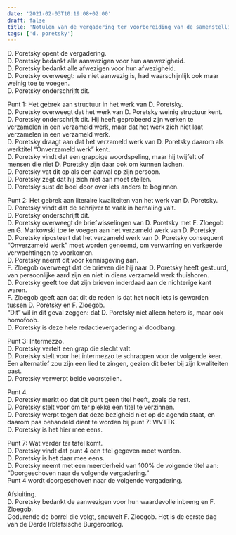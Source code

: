 ```yaml
---
date: '2021-02-03T10:19:08+02:00'
draft: false
title: 'Notulen van de vergadering ter voorbereiding van de samenstelling van het onverzameld werk van D. Poretsky'
tags: ['d. poretsky']
---
```


D. Poretsky opent de vergadering. <br>
D. Poretsky bedankt alle aanwezigen voor hun aanwezigheid. <br>
D. Poretsky bedankt alle afwezigen voor hun afwezigheid. <br>
D. Poretsky overweegt: wie niet aanwezig is, had waarschijnlijk ook maar weinig toe te voegen. <br>
D. Poretsky onderschrijft dit. <br>

Punt 1: Het gebrek aan structuur in het werk van D. Poretsky. <br>
D. Poretsky overweegt dat het werk van D. Poretsky weinig structuur kent. <br>
D. Poretsky onderschrijft dit. Hij heeft geprobeerd zijn werken te verzamelen in een verzameld werk, maar dat het werk zich niet laat verzamelen in een verzameld werk. <br>
D. Poretsky draagt aan dat het verzameld werk van D. Poretsky daarom als werktitel “Onverzameld werk” kent. <br>
D. Poretsky vindt dat een grappige woordspeling, maar hij twijfelt of mensen die niet D. Poretsky zijn daar ook om kunnen lachen. <br>
D. Poretsky vat dit op als een aanval op zijn persoon. <br>
D. Poretsky zegt dat hij zich niet aan moet stellen. <br>
D. Poretsky sust de boel door over iets anders te beginnen. <br>

Punt 2: Het gebrek aan literaire kwaliteiten van het werk van D. Poretsky. <br>
D. Poretsky vindt dat de schrijver te vaak in herhaling valt. <br>
D. Poretsky onderschrijft dit. <br>
D. Poretsky overweegt de briefwisselingen van D. Poretsky met F. Zloegob en G. Markowski toe te voegen aan het verzameld werk van D. Poretsky. <br>
D. Poretsky riposteert dat het verzameld werk van D. Poretsky consequent “Onverzameld werk” moet worden genoemd, om verwarring en verkeerde verwachtingen te voorkomen. <br>
D. Poretsky neemt dit voor kennisgeving aan. <br>
F. Zloegob overweegt dat de brieven die hij naar D. Poretsky heeft gestuurd, van persoonlijke aard zijn en niet in diens verzameld werk thuishoren. <br>
D. Poretsky geeft toe dat zijn brieven inderdaad aan de nichterige kant waren. <br>
F. Zloegob geeft aan dat dit de reden is dat het nooit iets is geworden tussen D. Poretsky en F. Zloegob. <br>
“Dit” wil in dit geval zeggen: dat D. Poretsky niet alleen hetero is, maar ook homofoob. <br>
D. Poretsky is deze hele redactievergadering al doodbang. <br>

Punt 3: Intermezzo. <br>
D. Poretsky vertelt een grap die slecht valt. <br>
D. Poretsky stelt voor het intermezzo te schrappen voor de volgende keer. Een alternatief zou zijn een lied te zingen, gezien dit beter bij zijn kwaliteiten past. <br>
D. Poretsky verwerpt beide voorstellen. <br>

Punt 4. <br>
D. Poretsky merkt op dat dit punt geen titel heeft, zoals de rest. <br>
D. Poretsky stelt voor om ter plekke een titel te verzinnen. <br>
D. Poretsky werpt tegen dat deze bezigheid niet op de agenda staat, en daarom pas behandeld dient te worden bij punt 7: WVTTK. <br>
D. Poretsky is het hier mee eens. <br>

Punt 7: Wat verder ter tafel komt. <br>
D. Poretsky vindt dat punt 4 een titel gegeven moet worden. <br>
D. Poretsky is het daar mee eens. <br>
D. Poretsky neemt met een meerderheid van 100% de volgende titel aan: “Doorgeschoven naar de volgende vergadering.” <br>
Punt 4 wordt doorgeschoven naar de volgende vergadering. <br>

Afsluiting. <br>
D. Poretsky bedankt de aanwezigen voor hun waardevolle inbreng en F. Zloegob. <br>
Gedurende de borrel die volgt, sneuvelt F. Zloegob. Het is de eerste dag van de Derde Irblafsische Burgeroorlog. <br>
